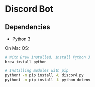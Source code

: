 # Discord Bot

## Dependencies

* Python 3

On Mac OS:

```bash
# With Brew installed, install Python 3
brew install python

# Installing modules with pip
python3 -m pip install -U discord.py
python3 -m pip install -U python-dotenv
```
